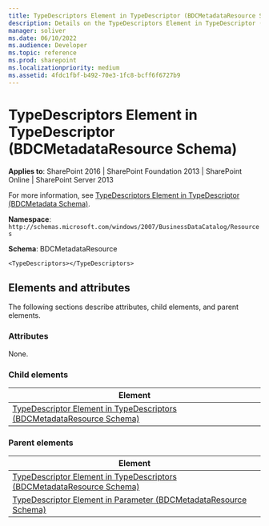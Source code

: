 ```yaml
---
title: TypeDescriptors Element in TypeDescriptor (BDCMetadataResource Schema)
description: Details on the TypeDescriptors Element in TypeDescriptor (BDCMetadataResource Schema)
manager: soliver
ms.date: 06/10/2022
ms.audience: Developer
ms.topic: reference
ms.prod: sharepoint
ms.localizationpriority: medium
ms.assetid: 4fdc1fbf-b492-70e3-1fc8-bcff6f6727b9
---
```


# TypeDescriptors Element in TypeDescriptor (BDCMetadataResource Schema)

**Applies to**: SharePoint 2016 | SharePoint Foundation 2013 | SharePoint Online | SharePoint Server 2013

For more information, see [TypeDescriptors Element in TypeDescriptor (BDCMetadata Schema)](typedescriptors-element-in-typedescriptor-bdcmetadata-schema.md).

**Namespace**: `http://schemas.microsoft.com/windows/2007/BusinessDataCatalog/Resources`

**Schema**: BDCMetadataResource

```
<TypeDescriptors></TypeDescriptors>
```

## Elements and attributes

The following sections describe attributes, child elements, and parent elements.

### Attributes

None.

### Child elements

| Element |
| --- |
| [TypeDescriptor Element in TypeDescriptors (BDCMetadataResource Schema)](typedescriptor-element-in-typedescriptors-bdcmetadataresource-schema.md) |

### Parent elements

| Element |
| --- |
| [TypeDescriptor Element in TypeDescriptors (BDCMetadataResource Schema)](typedescriptor-element-in-typedescriptors-bdcmetadataresource-schema.md) |
| [TypeDescriptor Element in Parameter (BDCMetadataResource Schema)](typedescriptor-element-in-parameter-bdcmetadataresource-schema.md) |








